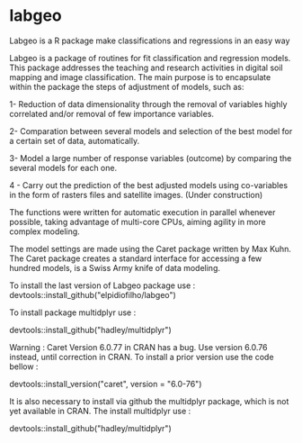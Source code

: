 # labgeo
Labgeo is a R package make classifications and regressions in an easy way

Labgeo is a package of routines for fit classification and regression models. This package addresses the teaching and research activities in digital soil mapping and image classification. The main purpose is to encapsulate within the package the steps of adjustment of models, such as:

  1- Reduction of data dimensionality through the removal of variables
  highly correlated and/or removal of few importance variables.
  
  2- Comparation between several models and selection of the best model for a
  certain set of data, automatically.
  
  3- Model a large number of response variables (outcome) by comparing the
  several models for each one.
  
  4 - Carry out the prediction of the best adjusted models using co-variables
  in the form of rasters files and satellite images. (Under construction)
  
  The functions were written for automatic execution in parallel whenever possible,
  taking advantage of multi-core CPUs, aiming agility in more complex modeling.
  
  The model settings are made using the Caret package written by Max Kuhn.
  The Caret package creates a standard interface for accessing a few hundred models,
  is a Swiss Army knife of data modeling.

To install the last version of Labgeo package use : devtools::install_github("elpidiofilho/labgeo")

To install package multidplyr use : 

devtools::install_github("hadley/multidplyr")

Warning : Caret Version 6.0.77 in CRAN has a bug. Use version 6.0.76 instead, until correction in CRAN. To install a prior version use the code bellow : 

devtools::install_version("caret", version = "6.0-76")

It is also necessary to install via github the multidplyr package, which is not yet available in CRAN. The install multidplyr use :

devtools::install_github("hadley/multidplyr")
 
